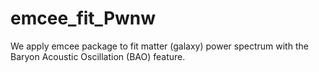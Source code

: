# emcee_fit_Pwnw
We apply emcee package to fit matter (galaxy) power spectrum with the Baryon Acoustic Oscillation (BAO) feature.
